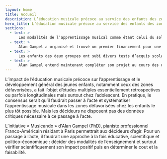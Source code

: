 ```yaml
---
layout: home
title: Accueil
description: L’éducation musicale précoce au service des enfants des zones défavorisées
hero_title: L’éducation musicale précoce au service des enfants des zones défavorisées
sections:
  - text: >
      Les modalités de l’apprentissage musical comme étant celui du solfège et d’un instrument durant deux heures par semaine aux enfants en école élémentaire dès le début du Cours Préparatoire (âge de 5 à 6 ans) en même temps que l’apprentissage de la lecture, de l’écriture et du calcul.
  - text: >
      Alan Gampel a organisé et trouvé un premier financement pour une étude pilote de deux années portant sur plus de cent enfants pendant leur temps périscolaire. Fait important, il a pris soin de pratiquer une randomisation pour réaliser une étude contrôlée où la moitié des enfants n’ont pas reçu cet apprentissage
  - text: >
      Les enfants des deux groupes ont subi divers tests d’acquis scolaires au début puis en fin d’apprentissage. Les résultats préliminaires de cette phase pilote seront bientôt disponibles et vont permettre d’affiner les modalités pédagogiques et scientifiques de la prochaine étude.
  - text: >
      Alan Gampel entend maintenant compléter son projet au cours des quatre prochaines années avec : une première année pour compléter la préparation une étude longitudinale de 2 ans ; deux années pour effectuer une étude randomisée multicentrique internationale francophone avec une puissance statistique suffisante déterminée grâce à l’étude pilote et évaluer le cout de l’implémentation systématique de cette approche ; une dernière année pour travailler avec l'Education nationale : dès le début de leur scolarisation élémentaire, tous les enfants des zones défavorisés, recevrons une éducation instrumentale obligatoire.
---
```

L’impact de l’éducation musicale précoce sur l’apprentissage et le développement général des jeunes enfants, notamment ceux des zones défavorisées, a fait l’objet d’études multiples essentiellement rétrospectives ou parfois longitudinales mais surtout chez l’adolescent.  En pratique, le consensus serait qu’il faudrait passer à l’acte et systématiser l’apprentissage musicale dans les zones défavorisées chez les enfants le plus tôt possible. Mais les décideurs ne disposent pas des données critiques nécessaire à ce passage à l’acte.

L’initiative « Musicando » d'Alan Gampel (PhD), pianiste professionnel Franco-Américain résidant à Paris permettrait aux décideurs d’agir. Pour un passage à l’acte, il faudrait une approche à la fois éducative, scientifique et politico-économique : décider des modalités de l’enseignement et surtout vérifier scientifiquement son impact positif puis en déterminer le cout et la faisabilité.

